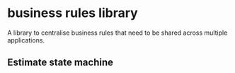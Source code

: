 # business rules library

A library to centralise business rules that need to be shared across multiple applications.

## Estimate state machine

